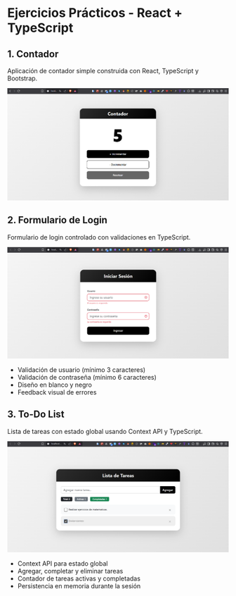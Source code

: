 # Ejercicios Prácticos - React + TypeScript

## 1. Contador

Aplicación de contador simple construida con React, TypeScript y Bootstrap.

![Contador](./contador/src/assets/img/contador.png)

## 2. Formulario de Login

Formulario de login controlado con validaciones en TypeScript.

![Formulario](./formulario/src/assets/img/formulario.png)

- Validación de usuario (mínimo 3 caracteres)
- Validación de contraseña (mínimo 6 caracteres)
- Diseño en blanco y negro
- Feedback visual de errores

## 3. To-Do List

Lista de tareas con estado global usando Context API y TypeScript.

![To-Do List](./todo-list/src/assets/img/todolist.png)

- Context API para estado global
- Agregar, completar y eliminar tareas
- Contador de tareas activas y completadas
- Persistencia en memoria durante la sesión
